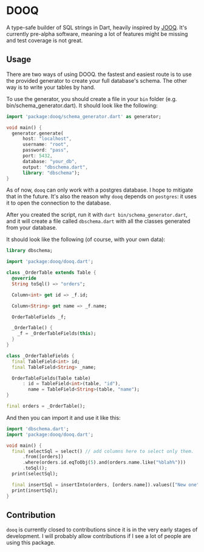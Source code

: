 # DOOQ

A type-safe builder of SQL strings in Dart, heavily inspired by [JOOQ](http://www.jooq.org/). It's currently pre-alpha
software, meaning a lot of features might be missing and test coverage is not great.

## Usage

There are two ways of using DOOQ. the fastest and easiest route is to use the provided generator to create your full
database's schema. The other way is to write your tables by hand.

To use the generator, you should create a file in your `bin` folder (e.g. bin/schema_generator.dart). It should look
like the following:

```dart
import 'package:dooq/schema_generator.dart' as generator;

void main() {
  generator.generate(
      host: "localhost",
      username: "root",
      password: "pass",
      port: 5432,
      database: "your_db",
      output: "dbschema.dart",
      library: "dbschema");
}
```

As of now, `dooq` can only work with a postgres database. I hope to mitigate that in the future. It's also the reason
why `dooq` depends on `postgres`: it uses it to open the connection to the database.

After you created the script, run it with `dart bin/schema_generator.dart`, and it will create a file
called `dbschema.dart` with all the classes generated from your database.

It should look like the following (of course, with your own data):

```dart
library dbschema;

import 'package:dooq/dooq.dart';

class _OrderTable extends Table {
  @override
  String toSql() => "orders";

  Column<int> get id => _f.id;

  Column<String> get name => _f.name;

  OrderTableFields _f;

  _OrderTable() {
    _f = _OrderTableFields(this);
  }
}

class _OrderTableFields {
  final TableField<int> id;
  final TableField<String> _name;

  OrderTableFields(Table table)
      : id = TableField<int>(table, "id"),
        name = TableField<String>(table, "name");
}

final orders = _OrderTable();
```

And then you can import it and use it like this:

```dart
import 'dbschema.dart';
import 'package:dooq/dooq.dart';

void main() {
  final selectSql = select() // add columns here to select only them.
      .from([orders])
      .where(orders.id.eqToObj(5).and(orders.name.like("%blah%")))
      .toSql();
  print(selectSql);

  final insertSql = insertInto(orders, [orders.name]).values(["New one"]).toSql();
  print(insertSql);
}
```

## Contribution

`dooq` is currently closed to contributions since it is in the very early stages of development. I will probably allow
contributions if I see a lot of people are using this package.
